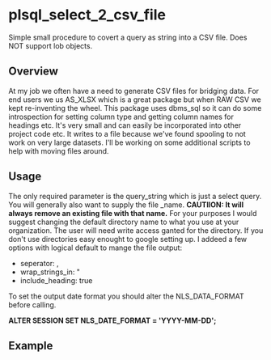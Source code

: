 # plsql_select_2_csv_file
Simple small procedure to covert a query as string into a CSV file. Does NOT support lob objects.

## Overview
At my job we often have a need to generate CSV files for bridging data. For end users we us AS_XLSX which is a great package but when RAW CSV we kept re-inventing the wheel. This package uses dbms_sql so it can do some introspection for setting column type and getting column names for headings etc. It's very small and can easily be incorporated into other project code etc. It writes to a file because we've found spooling to not work on very large datasets. I'll be working on some additional scripts to help with moving files around. 

## Usage

The only required parameter is the query_string which is just a select query. You will generally also want to supply the file _name. **CAUTIION: It will always remove an existing file with that name.** For your purposes I would suggest changing the default directory name to what you use at your organization.   The user will need write access ganted for the directory. If you don't use directories easy enought to google setting up. I addeed a few options with logical default to mange the file output:

   * seperator: ,
   * wrap_strings_in: "
   * include_heading: true

To set the output date format you should alter the NLS_DATA_FORMAT before calling.

**ALTER SESSION SET NLS_DATE_FORMAT = 'YYYY-MM-DD';**

## Example 


